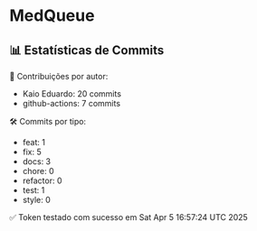 # MedQueue
<!-- COMMIT_STATS_START -->
## 📊 Estatísticas de Commits

👤 Contribuições por autor:
- Kaio Eduardo: 20 commits
- github-actions: 7 commits

🛠️ Commits por tipo:
- feat: 1
- fix: 5
- docs: 3
- chore: 0
- refactor: 0
- test: 1
- style: 0
<!-- COMMIT_STATS_END -->
✅ Token testado com sucesso em Sat Apr  5 16:57:24 UTC 2025
